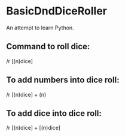 # BasicDndDiceRoller
An attempt to learn Python.

## Command to roll dice:
 /r [(n)dice]
 
## To add numbers into dice roll:
 /r [(n)dice] + (n)
 
 
## To add dice into dice roll:
 /r [(n)dice] + [(n)dice]
